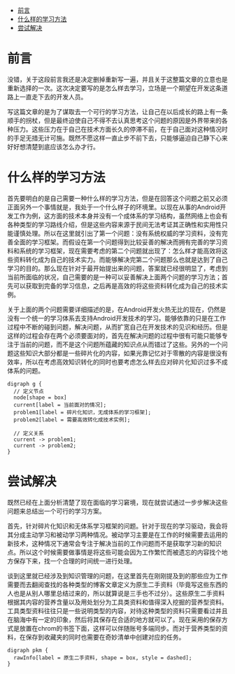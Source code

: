 
<!-- toc orderedList:0 -->

- [前言](#前言)
- [什么样的学习方法](#什么样的学习方法)
- [尝试解决](#尝试解决)

<!-- tocstop -->


# 前言

没错，关于这段前言我还是决定删掉重新写一遍，并且关于这整篇文章的立意也是重新选择的一次。这次决定要写的是怎么样去学习，立场是一个期望在开发这条道路上一直走下去的开发人员。

写这篇文章的是为了谋取去一个可行的学习方法，让自己在以后成长的路上有一条顺手的拐杖，但是最终迫使自己不得不去认真思考这个问题的原因是外界带来的各种压力。这些压力在于自己在技术方面长久的停滞不前，在于自己面对这种情况时的手足无措无计可施。既然不愿这样一直止步不前下去，只能够逼迫自己静下心来好好想清楚到底应该怎么办才行。

# 什么样的学习方法

首先要明白的是自己需要一种什么样的学习方法，但是在回答这个问题之前又必须正面另外一个事情就是，我处于一个什么样子的环境里。以现在从事的Android开发工作为例，这方面的技术本身并没有一个成体系的学习结构，虽然网络上也会有各种类型的学习路线介绍，但是这些内容来源于民间无法考证其正确性和实用性只能谨慎处理。所以在这里就引出了第一个问题：没有系统权威的学习资料，没有完善全面的学习框架。而假设在第一个问题得到比较妥善的解决而拥有完善的学习资料和系统的学习框架，现在需要考虑的第二个问题就出现了：怎么样才能高效将这些资料转化成为自己的技术实力。而能够解决完第二个问题那么也就是达到了自己学习的目的。那么现在针对于最开始提出来的问题，答案就已经很明显了，考虑到当前所面临的状况，自己需要的是一种可以妥善解决上面两个问题的学习方法；首先可以获取到完备的学习信息，之后再是高效的将这些资料转化成为自己的技术实例。

关于上面的两个问题需要详细描述的是，在Android开发火热无比的现在，仍然是没有一个统一的学习体系去支持Android开发技术的学习。能够依靠的只是在工作过程中不断的碰到问题，解决问题，从而扩宽自己在开发技术的见识和经历。但是这样的过程会存在两个必须要面对的，首先在解决问题的过程中很有可能只能够专注于当前的问题，而不是这个问题所蕴藏的知识点从而错过了这些。另外的一个问题这些知识大部分都是一些碎片化的内容，如果光靠记忆对于零散的内容是很没有效率，所以在考虑高效知识转化的同时也要考虑怎么样去应对碎片化知识过多不成体系的问题。

```{viz}
digraph g {
  // 定义节点
  node[shape = box]
  current[label = 当前面对的情况];
  problem1[label = 碎片化知识，无成体系的学习框架];
  problem2[label = 需要高效转化成技术实例];

  // 定义关系
  current -> problem1;
  current -> problem2;
}
```

# 尝试解决

既然已经在上面分析清楚了现在面临的学习窘境，现在就尝试通过一步步解决这些问题来总结出一个可行的学习方案。

首先，针对碎片化知识和无体系学习框架的问题。针对于现在的学习驱动，我会将其分成主动学习和被动学习两种情况。被动学习主要是在工作的时候需要去运用的新技术，这种情况下通常会专注于解决当前的工作问题而不是获取学习新的知识点。所以这个时候需要做事情是将这些可能会因为工作繁忙而被遗忘的内容找个地方保存下来，找一个合理的时间统一进行处理。

谈到这里就已经涉及到知识管理的问题，在这里首先在刚刚提及到的那些应为工作需要而去翻阅查找的各种类型的博客文章定义为原生二手资料（毕竟写这些东西的人也是从别人哪里总结过来的，所以就算说是三手也不过分）。这些原生二手资料根据其内容的营养含量以及用处划分为工具类资料和值得深入挖掘的营养型资料。工具类型资料往往只是一些说明类型的内容，对待这种类型的资料只需要看过并且在脑海中有一定的印象，然后将其保存在合适的地方就可以了。现在采用的保存方式是放置在chrom的书签下面，这样可以伴随账号多端同步。而对于营养类型的资料，在保存到收藏夹的同时也需要在奇妙清单中创建对应的任务。

```{viz}
digraph pkm {
  rawInfo[label = 原生二手资料, shape = box, style = dashed];
}
```
